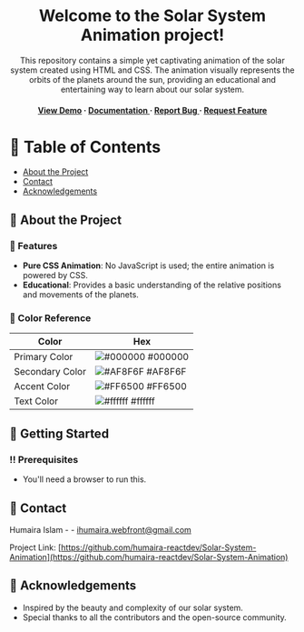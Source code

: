 <div align='center'>

<h1>Welcome to the Solar System Animation project!</h1>
<p>This repository contains a simple yet captivating animation of the solar system created using HTML and CSS. The animation visually represents the orbits of the planets around the sun, providing an educational and entertaining way to learn about our solar system.</p>

<h4> <a href=https://humaira-reactdev.github.io/Solar-System-Animation/>View Demo</a> <span> · </span> <a href="https://github.com/humaira-reactdev/Solar System Animation/blob/master/README.md"> Documentation </a> <span> · </span> <a href="https://github.com/humaira-reactdev/Solar System Animation/issues"> Report Bug </a> <span> · </span> <a href="https://github.com/humaira-reactdev/Solar System Animation/issues"> Request Feature </a> </h4>


</div>

# :notebook_with_decorative_cover: Table of Contents

- [About the Project](#star2-about-the-project)
- [Contact](#handshake-contact)
- [Acknowledgements](#gem-acknowledgements)


## :star2: About the Project

### :dart: Features
- <strong>Pure CSS Animation</strong>: No JavaScript is used; the entire animation is powered by CSS.
- <strong>Educational</strong>: Provides a basic understanding of the relative positions and movements of the planets.


### :art: Color Reference
| Color | Hex |
| --------------- | ---------------------------------------------------------------- |
| Primary Color | ![#000000](https://via.placeholder.com/10/000000?text=+) #000000 |
| Secondary Color | ![#AF8F6F](https://via.placeholder.com/10/AF8F6F?text=+) #AF8F6F |
| Accent Color | ![#FF6500](https://via.placeholder.com/10/FF6500?text=+) #FF6500 |
| Text Color | ![#ffffff](https://via.placeholder.com/10/ffffff?text=+) #ffffff |

## :toolbox: Getting Started

### :bangbang: Prerequisites

- You'll need a browser to run this.


## :handshake: Contact

Humaira Islam - - ihumaira.webfront@gmail.com

Project Link: [https://github.com/humaira-reactdev/Solar-System-Animation](https://github.com/humaira-reactdev/Solar-System-Animation)

## :gem: Acknowledgements

- Inspired by the beauty and complexity of our solar system.
- Special thanks to all the contributors and the open-source community.
